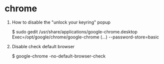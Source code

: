 chrome
======

1. How to disable the "unlock your keyring" popup

    $ sudo gedit /usr/share/applications/google-chrome.desktop
    Exec=/opt/google/chrome/google-chrome  (...)  --password-store=basic

2. Disable check default browser

    $ google-chrome -no-default-browser-check
